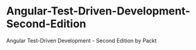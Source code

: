 # Angular-Test-Driven-Development-Second-Edition
Angular Test-Driven Development - Second Edition by Packt
